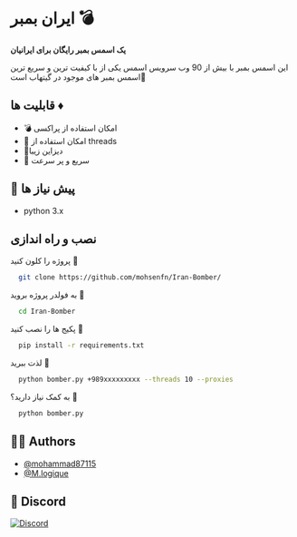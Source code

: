 # ایران بمبر 💣
**یک اسمس بمبر رایگان برای ایرانیان**

این اسمس بمبر با بیش از 90 وب سرویس اسمس یکی از با کیفیت ترین و سریع ترین اسمس بمبر های موجود در گیتهاب است💊
## قابلیت ها ♦

-  💣 امکان استفاده از پراکسی
-  💊 امکان استفاده از threads 
-  🍇دیزاین زیبا 
-  🔪 سریع و پر سرعت 

## 📃 پیش نیاز ها
- python 3.x

## نصب و راه اندازی

پروژه را کلون کنید 🔗

```bash
  git clone https://github.com/mohsenfn/Iran-Bomber/
```

به فولدر پروژه بروید 📂

```bash
  cd Iran-Bomber
```

پکیج ها را نصب کنید 🔻

```bash
  pip install -r requirements.txt
```

لذت ببرید 💖

```bash
  python bomber.py +989xxxxxxxxx --threads 10 --proxies
```
 به کمک نیاز دارید؟ 🤔

```bash
  python bomber.py
  ```


## 👨‍🏭 Authors

- [@mohammad87115](https://www.github.com/mohammad87115)
- [@M.logique](https://www.github.com/M-logique)


## 🔗 Discord
[![Discord](https://img.shields.io/discord/1039243284863795312)](https://discord.gg/nbx2Ks8V9G)
